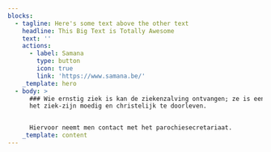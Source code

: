 ```yaml
---
blocks:
  - tagline: Here's some text above the other text
    headline: This Big Text is Totally Awesome
    text: ''
    actions:
      - label: Samana
        type: button
        icon: true
        link: 'https://www.samana.be/'
    _template: hero
  - body: >
      ### Wie ernstig ziek is kan de ziekenzalving ontvangen; ze is een steun om
      het ziek-zijn moedig en christelijk te doorleven.


      Hiervoor neemt men contact met het parochiesecretariaat.
    _template: content
---
```


